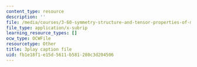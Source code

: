```yaml
---
content_type: resource
description: ''
file: /media/courses/3-60-symmetry-structure-and-tensor-properties-of-materials-fall-2005/fb1e18f1e15d5611b581280c3d204506_KJheruCbwHU.vtt
file_type: application/x-subrip
learning_resource_types: []
ocw_type: OCWFile
resourcetype: Other
title: 3play caption file
uid: fb1e18f1-e15d-5611-b581-280c3d204506
---
```

